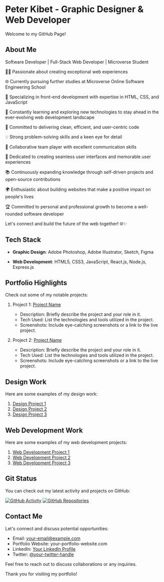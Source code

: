 # Peter Kibet - Graphic Designer & Web Developer

Welcome to my GitHub Page!

## About Me

Software Developer | Full-Stack Web Developer | Microverse Student

👨‍💻 Passionate about creating exceptional web experiences

🌐 Currently pursuing further studies at Microverse Online Software Engineering School

🎯 Specializing in front-end development with expertise in HTML, CSS, and JavaScript

🌱 Constantly learning and exploring new technologies to stay ahead in the ever-evolving web development landscape

🚀 Committed to delivering clean, efficient, and user-centric code

💡 Strong problem-solving skills and a keen eye for detail

🤝 Collaborative team player with excellent communication skills

🌟 Dedicated to creating seamless user interfaces and memorable user experiences

📚 Continuously expanding knowledge through self-driven projects and open-source contributions

🌍 Enthusiastic about building websites that make a positive impact on people's lives

🏆 Committed to personal and professional growth to become a well-rounded software developer

Let's connect and build the future of the web together! 🌐✨

## Tech Stack

- **Graphic Design**:
  Adobe Photoshop, Adobe Illustrator, Sketch, Figma

- **Web Development**:
  HTML5, CSS3, JavaScript, React.js, Node.js, Express.js

## Portfolio Highlights

Check out some of my notable projects:

1. Project 1: [Project Name](link-to-project)

   - Description: Briefly describe the project and your role in it.
   - Tech Used: List the technologies and tools utilized in the project.
   - Screenshots: Include eye-catching screenshots or a link to the live project.

2. Project 2: [Project Name](link-to-project)
   - Description: Briefly describe the project and your role in it.
   - Tech Used: List the technologies and tools utilized in the project.
   - Screenshots: Include eye-catching screenshots or a link to the live project.

## Design Work

Here are some examples of my design work:

1. [Design Project 1](link-to-design-project)
2. [Design Project 2](link-to-design-project)
3. [Design Project 3](link-to-design-project)

## Web Development Work

Here are some examples of my web development projects:

1. [Web Development Project 1](link-to-web-development-project)
2. [Web Development Project 2](link-to-web-development-project)
3. [Web Development Project 3](link-to-web-development-project)

## Git Status

You can check out my latest activity and projects on GitHub:

[![GitHub Activity](https://img.shields.io/github/commit-activity/m/johndoe/portfolio)](link-to-github)
[![GitHub Repositories](https://img.shields.io/github/repos/johndoe)](link-to-github)

## Contact Me

Let's connect and discuss potential opportunities:

- Email: your-email@example.com
- Portfolio Website: your-portfolio-website.com
- LinkedIn: [Your LinkedIn Profile](link-to-linkedin)
- Twitter: [@your-twitter-handle](link-to-twitter)

Feel free to reach out to discuss collaborations or any inquiries.

Thank you for visiting my portfolio!
